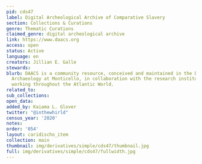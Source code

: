 ```yaml
---
pid: cds47
label: Digital Archeological Archive of Comparative Slavery
section: Collections & Curations
genre: Thematic Curations
claimed_genre: digital archeological archive
link: https://www.daacs.org
access: open
status: Active
language: en
creators: Jillian E. Galle
stewards:
blurb: DAACS is a community resource, conceived and maintained in the Department of
  Archaeology at Monticello, in collaboration with the research institutions and archaeologists
  working throughout the Atlantic World.
related_to:
sub_collections:
open_data:
added_by: Kaiama L. Glover
twitter: "@inthewhirld"
census_year: '2020'
notes:
order: '054'
layout: caridischo_item
collection: main
thumbnail: img/derivatives/simple/cds47/thumbnail.jpg
full: img/derivatives/simple/cds47/fullwidth.jpg
---
```

